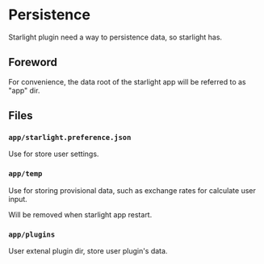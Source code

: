 # Persistence

Starlight plugin need a way to persistence data, so starlight has.

## Foreword

For convenience, the data root of the starlight app will be referred to as "app" dir.

## Files

### `app/starlight.preference.json`

Use for store user settings.

### `app/temp`

Use for storing provisional data, such as exchange rates for calculate user input.

Will be removed when starlight app restart.

### `app/plugins`

User extenal plugin dir, store user plugin's data.
